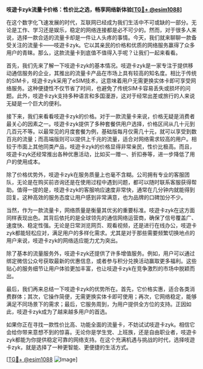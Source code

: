 **吱遊卡zyk流量卡价格：性价比之选，畅享网络新体验[[TG💪+ @esim1088](https://t.me/s/esim1088)]**

在这个数字化飞速发展的时代，互联网已经成为我们生活中不可或缺的一部分。无论是工作、学习还是娱乐，稳定的网络连接都是必不可少的。然而，对于很多人来说，选择一款合适的流量卡却是一件让人头疼的事情。今天，我们就来聊聊一款备受关注的流量卡——吱遊卡zyk。它以其亲民的价格和优质的网络服务赢得了众多用户的青睐。那么，这款流量卡到底值不值得入手呢？让我们一起来看看。

首先，我们先来了解一下吱遊卡zyk的基本情况。吱遊卡zyk是一家专注于提供移动通信服务的企业，其推出的流量卡产品在市场上具有较高的知名度。相比于传统的SIM卡，吱遊卡zyk采用了eSIM技术，这意味着用户无需更换实体卡即可享受网络服务。这种便捷性不仅节省了时间，也避免了传统SIM卡容易丢失或损坏的问题。此外，吱遊卡zyk支持多种语言和多国漫游，这对于经常出差或旅行的人来说无疑是一个巨大的便利。

接下来，我们来看看吱遊卡zyk的价格。对于一款流量卡来说，价格无疑是消费者最关心的因素之一。吱遊卡zyk提供了多种套餐供用户选择，价格区间从几十元到几百元不等。以最常见的月度套餐为例，基础版每月仅需几十元，就可以享受到数百兆的流量；而高端版则可以提供上千兆的流量，适合对网络需求较高的用户。相较于市面上其他同类产品，吱遊卡zyk的价格显得非常亲民，性价比极高。而且，吱遊卡zyk还经常推出各种优惠活动，比如买一赠一、折扣券等，进一步降低了用户的使用成本。

除了价格优势外，吱遊卡zyk在服务质量上也毫不含糊。公司拥有专业的客服团队，无论是在购买前咨询还是在使用过程中遇到问题，都可以随时联系客服获得帮助。值得一提的是，吱遊卡zyk的客服响应速度非常快，通常在几分钟内就能得到回复。这种高效的服务态度让用户感到非常满意，也为品牌的口碑加分不少。

当然，作为一款流量卡，网络质量是衡量其优劣的重要标准。吱遊卡zyk在这方面同样表现出色。其背后依托的是全球领先的通信网络运营商，确保了信号覆盖广、速度快、稳定性强。无论是日常浏览网页、观看视频，还是进行在线办公，吱遊卡zyk都能轻松应对，满足用户的多样化需求。尤其是对于那些需要频繁切换地点的用户来说，吱遊卡zyk的网络适应能力尤为突出。

除了基本的流量服务外，吱遊卡zyk还提供了许多增值服务。例如，用户可以通过绑定微信公众号获取最新的优惠信息，或者参与积分兑换活动赢取更多福利。这些贴心的服务细节让用户体验更加丰富，也让吱遊卡zyk在竞争激烈的市场中脱颖而出。

最后，我们再来总结一下吱遊卡zyk的优势所在。首先，它价格实惠，适合各类消费群体；其次，它操作简便，无需更换实体卡即可使用；再次，它网络稳定，能够满足不同场景下的需求；最后，它服务周到，为用户提供全方位的支持。正因如此，吱遊卡zyk成为了越来越多用户的首选。

如果你正在寻找一款性价比高、功能全面的流量卡，不妨试试吱遊卡zyk。相信它会给你带来意想不到的惊喜。无论你是学生党、上班族，还是自由职业者，吱遊卡zyk都能为你提供稳定可靠的网络支持。在这个充满机遇与挑战的时代，选择吱遊卡zyk，就是选择了一种更智能、更便捷的生活方式。

[[TG💪+ @esim1088](https://t.me/s/esim1088) ![Image](https://i.postimg.cc/4NQfJmqS/Snipaste-2025-05-13-00-14-12.png)]